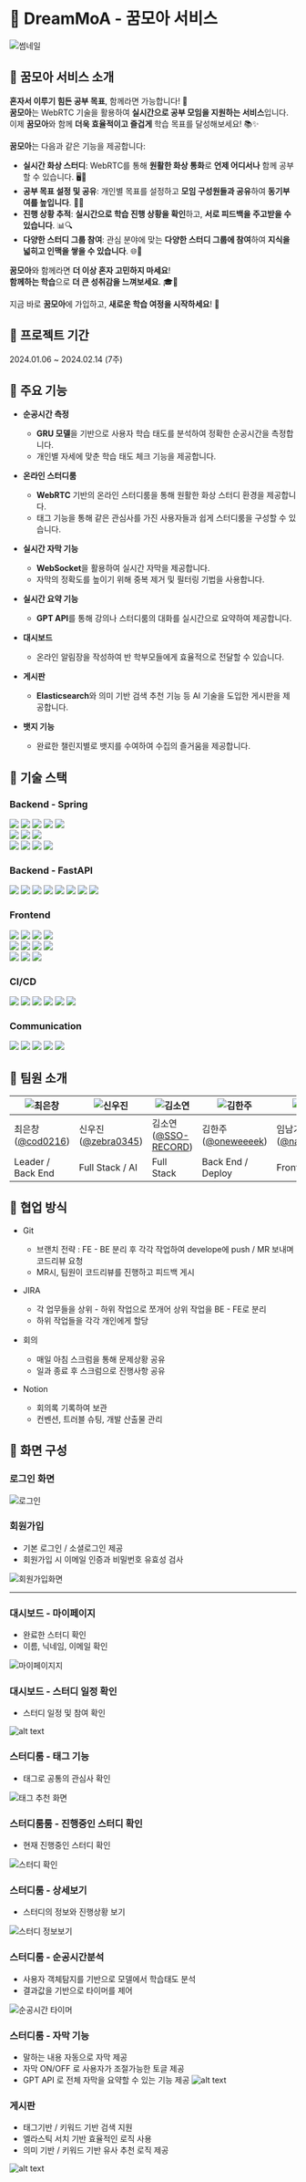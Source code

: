 # 🌱 DreamMoA - 꿈모아 서비스
![썸네일](./docs/image.png)

## 🌟 꿈모아 서비스 소개

**혼자서 이루기 힘든 공부 목표**, 함께라면 가능합니다! 🎯  
**꿈모아**는 WebRTC 기술을 활용하여 **실시간으로 공부 모임을 지원하는 서비스**입니다.  
이제 **꿈모아**와 함께 **더욱 효율적이고 즐겁게** 학습 목표를 달성해보세요! 📚✨

**꿈모아**는 다음과 같은 기능을 제공합니다:

- **실시간 화상 스터디**: WebRTC를 통해 **원활한 화상 통화**로 **언제 어디서나** 함께 공부할 수 있습니다. 🖥️🔗
- **공부 목표 설정 및 공유**: 개인별 목표를 설정하고 **모임 구성원들과 공유**하여 **동기부여를 높입니다**. 📝🤝
- **진행 상황 추적**: **실시간으로 학습 진행 상황을 확인**하고, **서로 피드백을 주고받을 수 있습니다**. 📊🔍
- **다양한 스터디 그룹 참여**: 관심 분야에 맞는 **다양한 스터디 그룹에 참여**하여 **지식을 넓히고 인맥을 쌓을 수 있습니다**. 🌐👥

**꿈모아**와 함께라면 **더 이상 혼자 고민하지 마세요**!  
**함께하는 학습**으로 **더 큰 성취감을 느껴보세요**. 🎓🌈

지금 바로 **꿈모아**에 가입하고, **새로운 학습 여정을 시작하세요**! 🚀



## 🌟 프로젝트 기간
2024.01.06 ~ 2024.02.14 (7주)


## 🌟 주요 기능

- **순공시간 측정**
  - **GRU 모델**을 기반으로 사용자 학습 태도를 분석하여 정확한 순공시간을 측정합니다.
  - 개인별 자세에 맞춘 학습 태도 체크 기능을 제공합니다.

- **온라인 스터디룸**
  - **WebRTC** 기반의 온라인 스터디룸을 통해 원활한 화상 스터디 환경을 제공합니다.
  - 태그 기능을 통해 같은 관심사를 가진 사용자들과 쉽게 스터디룸을 구성할 수 있습니다.

- **실시간 자막 기능**
  - **WebSocket**을 활용하여 실시간 자막을 제공합니다.
  - 자막의 정확도를 높이기 위해 중복 제거 및 필터링 기법을 사용합니다.

- **실시간 요약 기능**
  - **GPT API**를 통해 강의나 스터디룸의 대화를 실시간으로 요약하여 제공합니다.

- **대시보드**
  - 온라인 알림장을 작성하여 반 학부모들에게 효율적으로 전달할 수 있습니다.

- **게시판**
  - **Elasticsearch**와 의미 기반 검색 추천 기능 등 AI 기술을 도입한 게시판을 제공합니다.

- **뱃지 기능**
  - 완료한 챌린지별로 뱃지를 수여하여 수집의 즐거움을 제공합니다.


## 🌟 기술 스택

### **Backend - Spring**

<img src="https://img.shields.io/badge/IntelliJ%20IDEA-000000?style=for-the-badge&logo=IntelliJ%20IDEA&logoColor=white">
<img src="https://img.shields.io/badge/Spring%20Boot%203.3.1-6DB33F?style=for-the-badge&logo=Spring%20Boot&logoColor=white">
<img src="https://img.shields.io/badge/Spring%20Data%20JPA-6DB33F?style=for-the-badge&logo=&logoColor=white">
<img src="https://img.shields.io/badge/Spring%20Security-6DB33F?style=for-the-badge&logo=Spring%20Security&logoColor=white">
<img src="https://img.shields.io/badge/Spring%20Web-6DB33F?style=for-the-badge&logo=&logoColor=white">
<br>
<img src="https://img.shields.io/badge/WebSocket-000000?style=for-the-badge&logo=&logoColor=white">
<img src="https://img.shields.io/badge/Redis-DC382D?style=for-the-badge&logo=Redis&logoColor=white">
<img src="https://img.shields.io/badge/Swagger%20Annotations%202.2.22-85EA2D?style=for-the-badge&logo=Swagger&logoColor=white">
<br>
<img src="https://img.shields.io/badge/MySQL-4479A1?style=for-the-badge&logo=MySQL&logoColor=white">
<img src="https://img.shields.io/badge/AWS%20S3-569A31?style=for-the-badge&logo=Amazon%20S3&logoColor=white">
<img src="https://img.shields.io/badge/OpenVidu%202.30.0-232F3E?style=for-the-badge&logo=&logoColor=white">
<img src="https://img.shields.io/badge/GPT-412991?style=for-the-badge&logo=OpenAI&logoColor=white">

### **Backend - FastAPI**

<img src="https://img.shields.io/badge/FastAPI-009688?style=for-the-badge&logo=FastAPI&logoColor=white">
<img src="https://img.shields.io/badge/face_recognition-000000?style=for-the-badge&logo=&logoColor=white">
<img src="https://img.shields.io/badge/numpy-013243?style=for-the-badge&logo=numpy&logoColor=white">
<img src="https://img.shields.io/badge/dlib-000000?style=for-the-badge&logo=&logoColor=white">
<img src="https://img.shields.io/badge/scikit--learn-F7931E?style=for-the-badge&logo=scikit-learn&logoColor=white">
<img src="https://img.shields.io/badge/MediaPipe-000000?style=for-the-badge&logo=&logoColor=white">
<img src="https://img.shields.io/badge/YOLOv8-000000?style=for-the-badge&logo=&logoColor=white">
<img src="https://img.shields.io/badge/GRU_Model-000000?style=for-the-badge&logo=&logoColor=white">

### **Frontend**


<img src="https://img.shields.io/badge/Visual Studio Code-007ACC?style=for-the-badge&logo=Visual Studio Code&logoColor=white">
<img src="https://img.shields.io/badge/Vite-646CFF?style=for-the-badge&logo=Vite&logoColor=white">
<img src="https://img.shields.io/badge/React-61DAFB?style=for-the-badge&logo=React&logoColor=white">
<img src="https://img.shields.io/badge/TypeScript-3178C6?style=for-the-badge&logo=TypeScript&logoColor=white">
<br>
<img src="https://img.shields.io/badge/Tailwind CSS-06B6D4?style=for-the-badge&logo=Tailwind CSS&logoColor=white">
<img src="https://img.shields.io/badge/Recoil-000000?style=for-the-badge&logo=&logoColor=white">
<img src="https://img.shields.io/badge/React Router-CA4245?style=for-the-badge&logo=React Router&logoColor=white">
<img src="https://img.shields.io/badge/axios-5A29E4?style=for-the-badge&logo=axios&logoColor=white">
<br>
<img src="https://img.shields.io/badge/WebRTC-333333?style=for-the-badge&logo=&logoColor=white">
<img src="https://img.shields.io/badge/Framer Motion-0055FF?style=for-the-badge&logo=Framer&logoColor=white">
<img src="https://img.shields.io/badge/Chart.js-FF6384?style=for-the-badge&logo=Chart.js&logoColor=white">


### **CI/CD**

<img src="https://img.shields.io/badge/AWS EC2-232F3E?style=for-the-badge&logo=Amazon AWS&logoColor=white"> <img src="https://img.shields.io/badge/Jenkins-D24939?style=for-the-badge&logo=Jenkins&logoColor=white"> <img src="https://img.shields.io/badge/Docker-2496ED?style=for-the-badge&logo=Docker&logoColor=white"> <img src="https://img.shields.io/badge/Docker Compose-2496ED?style=for-the-badge&logo=Docker&logoColor=white"> <img src="https://img.shields.io/badge/NGINX-009639?style=for-the-badge&logo=NGINX&logoColor=white"> <img src="https://img.shields.io/badge/SSL-000000?style=for-the-badge&logo=&logoColor=white">

### **Communication**

<img src="https://img.shields.io/badge/Git(Gitlab)-FCA121?style=for-the-badge&logo=Gitlab&logoColor=white"> <img src="https://img.shields.io/badge/Jira-0052CC?style=for-the-badge&logo=Jira&logoColor=white"> <img src="https://img.shields.io/badge/Notion-000000?style=for-the-badge&logo=Notion&logoColor=white"> <img src="https://img.shields.io/badge/Mattermost-0058CC?style=for-the-badge&logo=Mattermost&logoColor=white"> <img src="https://img.shields.io/badge/Figma-F24E1E?style=for-the-badge&logo=Figma&logoColor=white">



## 🌟 팀원 소개
| ![최은창](https://avatars.githubusercontent.com/u/83526046?v=4) | ![신우진](https://avatars.githubusercontent.com/u/116381280?v=4) | ![김소연](https://avatars.githubusercontent.com/u/108278816?v=4) | ![김한주](https://avatars.githubusercontent.com/u/139292656?v=4) | ![임남기](https://avatars.githubusercontent.com/u/143250820?v=4) | ![권남희](https://avatars.githubusercontent.com/u/175234691?v=4) |
|---------------------------------------------------------------------------------------------------------------|----------------------------------------------------------------------------------------------------|---------------------------------------------------------------------------------------------------------------|-------------------------------------------------------------------------------------------------|--------------------------------------------------------------------------------------------------|--------------------------------------------------------------------------------------------------|
| 최은창([@cod0216](https://github.com/cod0216)) | 신우진([@zebra0345](https://github.com/zebra0345)) | 김소연([@SSO-RECORD](https://github.com/SSO-RECORD)) | 김한주 ([@oneweeeek](https://github.com/oneweeeek)) | 임남기([@namgi2386](https://github.com/namgi2386)) | 권남희([@naemhui](https://github.com/naemhui)) |
| Leader / Back End | Full Stack / AI | Full Stack | Back End / Deploy | Front End | Front End |

## 🌟 협업 방식

- Git
  - 브랜치 전략 : FE - BE 분리 후 각각 작업하여 develope에 push / MR 보내며 코드리뷰 요청
  - MR시, 팀원이 코드리뷰를 진행하고 피드백 게시

- JIRA
  - 각 업무들을 상위 - 하위 작업으로 쪼개어 상위 작업을 BE - FE로 분리
  - 하위 작업들을 각각 개인에게 할당

- 회의
  - 매일 아침 스크럼을 통해 문제상황 공유
  - 일과 종료 후 스크럼으로 진행사항 공유

- Notion
  - 회의록 기록하여 보관
  - 컨벤션, 트러블 슈팅, 개발 산출물 관리


## 🌟 화면 구성

### 로그인 화면
![로그인](./docs/image-1.png)

### 회원가입
- 기본 로그인 / 소셜로그인 제공
- 회원가입 시 이메일 인증과 비밀번호 유효성 검사

![회원가입화면](./docs/image-2.png)

---
### 대시보드 - 마이페이지
- 완료한 스터디 확인
- 이름, 닉네임, 이메일 확인

![마이페이지지](./docs/image-3.png)


### 대시보드 - 스터디 일정 확인
- 스터디 일정 및 참여 확인

![alt text](./docs/image-4.png)

### 스터디룸 - 태그 기능
- 태그로 공통의 관심사 확인

![태그 추천 화면](./docs/image-5.png)

### 스터디룸룸 - 진행중인 스터디 확인
- 현재 진행중인 스터디 확인

![스터디 확인](./docs/image-6.png)

### 스터디룸 - 상세보기
- 스터디의 정보와 진행상황 보기

![스터디 정보보기](./docs/image-7.png)

### 스터디룸 - 순공시간분석
- 사용자 객체탐지를 기반으로 모델에서 학습태도 분석
- 결과값을 기반으로 타이머를 제어

![순공시간 타이머](./docs/image-8.png)

### 스터디룸 - 자막 기능
- 말하는 내용 자동으로 자막 제공
- 자막 ON/OFF 로 사용자가 조절가능한 토글 제공
- GPT API 로 전체 자막을 요약할 수 있는 기능 제공
![alt text](./docs/image-9.png)


### 게시판
- 태그기반 / 키워드 기반 검색 지원
- 엘라스틱 서치 기반 효율적인 로직 사용
- 의미 기반 / 키워드 기반 유사 추천 로직 제공

![alt text](./docs/image-10.png)

